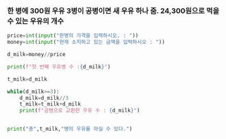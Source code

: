 ### 한 병에 300원 우유 3병이 공병이면 새 우유 하나 줌. 24,300원으로 먹을 수 있는 우유의 개수
```py
price=int(input("한병의 가격을 입력하시오. : "))
money=int(input("현재 소지하고 있는 금액을 입력하시오 : "))

d_milk=money//price

print(f"첫 번째 우유병 수 :{d_milk}")

t_milk=d_milk

while(d_milk>=3):
    d_milk=d_milk//3
    t_milk=t_milk+d_milk
    print(f"공병으로 교환한 우유 수 : {d_milk}")


print("총",t_milk,"병의 우유를 마실 수 있다.")
```
